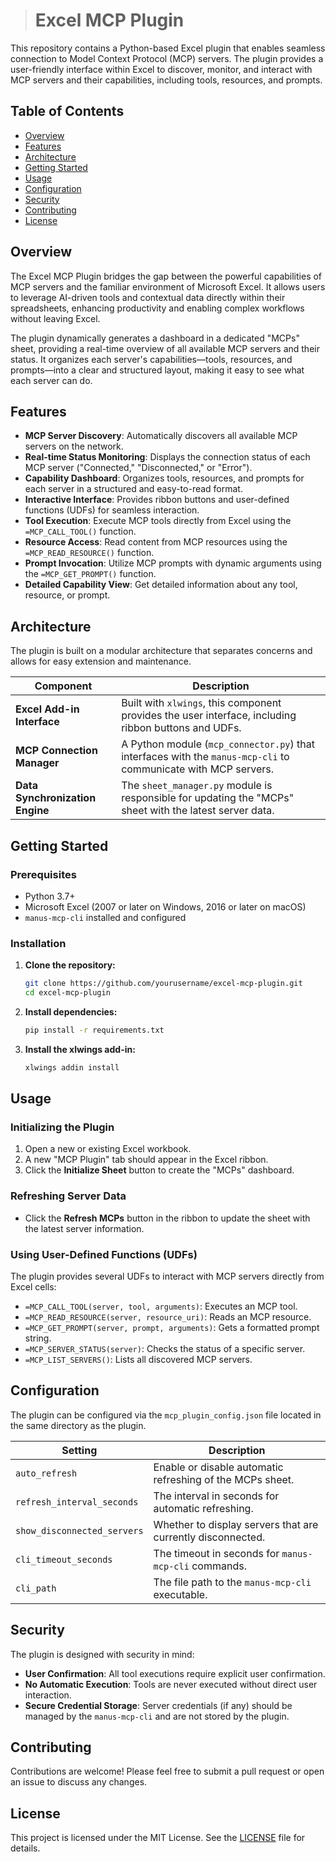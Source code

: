 > # Excel MCP Plugin

This repository contains a Python-based Excel plugin that enables seamless connection to Model Context Protocol (MCP) servers. The plugin provides a user-friendly interface within Excel to discover, monitor, and interact with MCP servers and their capabilities, including tools, resources, and prompts.

## Table of Contents
- [Overview](#overview)
- [Features](#features)
- [Architecture](#architecture)
- [Getting Started](#getting-started)
- [Usage](#usage)
- [Configuration](#configuration)
- [Security](#security)
- [Contributing](#contributing)
- [License](#license)

## Overview

The Excel MCP Plugin bridges the gap between the powerful capabilities of MCP servers and the familiar environment of Microsoft Excel. It allows users to leverage AI-driven tools and contextual data directly within their spreadsheets, enhancing productivity and enabling complex workflows without leaving Excel.

The plugin dynamically generates a dashboard in a dedicated "MCPs" sheet, providing a real-time overview of all available MCP servers and their status. It organizes each server's capabilities—tools, resources, and prompts—into a clear and structured layout, making it easy to see what each server can do.

## Features

- **MCP Server Discovery**: Automatically discovers all available MCP servers on the network.
- **Real-time Status Monitoring**: Displays the connection status of each MCP server ("Connected," "Disconnected," or "Error").
- **Capability Dashboard**: Organizes tools, resources, and prompts for each server in a structured and easy-to-read format.
- **Interactive Interface**: Provides ribbon buttons and user-defined functions (UDFs) for seamless interaction.
- **Tool Execution**: Execute MCP tools directly from Excel using the `=MCP_CALL_TOOL()` function.
- **Resource Access**: Read content from MCP resources using the `=MCP_READ_RESOURCE()` function.
- **Prompt Invocation**: Utilize MCP prompts with dynamic arguments using the `=MCP_GET_PROMPT()` function.
- **Detailed Capability View**: Get detailed information about any tool, resource, or prompt.

## Architecture

The plugin is built on a modular architecture that separates concerns and allows for easy extension and maintenance.

| Component                 | Description                                                                                               |
| ------------------------- | --------------------------------------------------------------------------------------------------------- |
| **Excel Add-in Interface**  | Built with `xlwings`, this component provides the user interface, including ribbon buttons and UDFs.          |
| **MCP Connection Manager**  | A Python module (`mcp_connector.py`) that interfaces with the `manus-mcp-cli` to communicate with MCP servers. |
| **Data Synchronization Engine** | The `sheet_manager.py` module is responsible for updating the "MCPs" sheet with the latest server data.    |

## Getting Started

### Prerequisites

- Python 3.7+
- Microsoft Excel (2007 or later on Windows, 2016 or later on macOS)
- `manus-mcp-cli` installed and configured

### Installation

1.  **Clone the repository:**

    ```bash
    git clone https://github.com/yourusername/excel-mcp-plugin.git
    cd excel-mcp-plugin
    ```

2.  **Install dependencies:**

    ```bash
    pip install -r requirements.txt
    ```

3.  **Install the xlwings add-in:**

    ```bash
    xlwings addin install
    ```

## Usage

### Initializing the Plugin

1.  Open a new or existing Excel workbook.
2.  A new "MCP Plugin" tab should appear in the Excel ribbon.
3.  Click the **Initialize Sheet** button to create the "MCPs" dashboard.

### Refreshing Server Data

- Click the **Refresh MCPs** button in the ribbon to update the sheet with the latest server information.

### Using User-Defined Functions (UDFs)

The plugin provides several UDFs to interact with MCP servers directly from Excel cells:

- `=MCP_CALL_TOOL(server, tool, arguments)`: Executes an MCP tool.
- `=MCP_READ_RESOURCE(server, resource_uri)`: Reads an MCP resource.
- `=MCP_GET_PROMPT(server, prompt, arguments)`: Gets a formatted prompt string.
- `=MCP_SERVER_STATUS(server)`: Checks the status of a specific server.
- `=MCP_LIST_SERVERS()`: Lists all discovered MCP servers.

## Configuration

The plugin can be configured via the `mcp_plugin_config.json` file located in the same directory as the plugin.

| Setting                     | Description                                                                 |
| --------------------------- | --------------------------------------------------------------------------- |
| `auto_refresh`              | Enable or disable automatic refreshing of the MCPs sheet.                   |
| `refresh_interval_seconds`  | The interval in seconds for automatic refreshing.                           |
| `show_disconnected_servers` | Whether to display servers that are currently disconnected.                 |
| `cli_timeout_seconds`       | The timeout in seconds for `manus-mcp-cli` commands.                        |
| `cli_path`                  | The file path to the `manus-mcp-cli` executable.                            |

## Security

The plugin is designed with security in mind:

- **User Confirmation**: All tool executions require explicit user confirmation.
- **No Automatic Execution**: Tools are never executed without direct user interaction.
- **Secure Credential Storage**: Server credentials (if any) should be managed by the `manus-mcp-cli` and are not stored by the plugin.

## Contributing

Contributions are welcome! Please feel free to submit a pull request or open an issue to discuss any changes.

## License

This project is licensed under the MIT License. See the [LICENSE](LICENSE) file for details.

